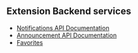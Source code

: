 ## Extension Backend services

- [Notifications API Documentation](https://documenter.getpostman.com/view/22392526/2s93mBxzJW)
- [Announcement API Documentation](https://documenter.getpostman.com/view/22392526/2s93m91MNf)
- [Favorites](https://github.com/LL03-Identity-Dowell/100092-dowellextensions/blob/backend/favourite/README.md)
